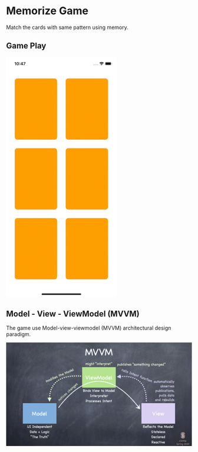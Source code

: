 # Memorize Game

Match the cards with same pattern using memory.

## Game Play

<img src="resources/Simulator_L4.gif" alt="simulator" width="300"/>

## Model - View - ViewModel (MVVM)

The game use Model-view-viewmodel (MVVM) architectural design paradigm.

<img src="resources/l2_slide15.png" alt="MVVM"/>
